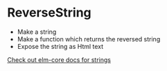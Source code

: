 # ReverseString

* Make a string
* Make a function which returns the reversed string
* Expose the string as Html text  

[Check out elm-core docs for strings](http://package.elm-lang.org/packages/elm-lang/core/latest/String)
